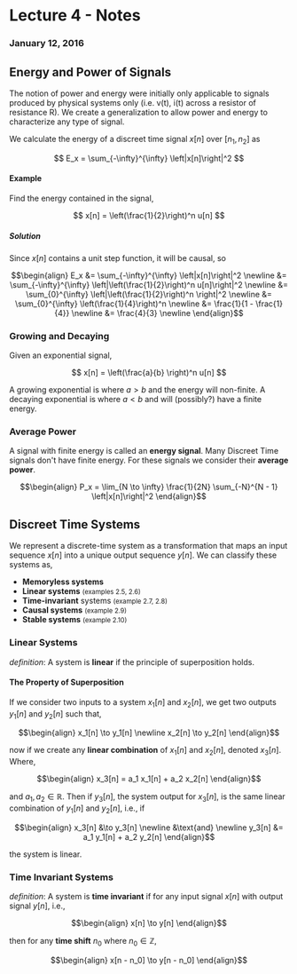 # Lecture 4 - Notes  

### January 12, 2016  

## Energy and Power of Signals

The notion of power and energy were initially only applicable to signals produced by physical systems only (i.e. v(t), i(t) across a resistor of resistance R). We create a generalization to allow power and energy to characterize any type of signal.

We calculate the energy of a discreet time signal $x[n]$ over $[n_1,n_2]$ as

$$
    E_x = \sum_{-\infty}^{\infty} \left|x[n]\right|^2
$$

#### Example

Find the energy contained in the signal,

$$
    x[n] = \left(\frac{1}{2}\right)^n u[n]
$$

##### Solution

Since $x[n]$ contains a unit step function, it will be causal, so

$$\begin{align}
    E_x &= \sum_{-\infty}^{\infty} \left|x[n]\right|^2 \newline
    &=  \sum_{-\infty}^{\infty} \left|\left(\frac{1}{2}\right)^n u[n]\right|^2 \newline
    &=  \sum_{0}^{\infty} \left|\left(\frac{1}{2}\right)^n \right|^2 \newline
    &=  \sum_{0}^{\infty} \left(\frac{1}{4}\right)^n \newline
    &=  \frac{1}{1 - \frac{1}{4}} \newline
    &=  \frac{4}{3} \newline
\end{align}$$

### Growing and Decaying

Given an exponential signal,

$$
    x[n] = \left(\frac{a}{b} \right)^n u[n]
$$

A growing exponential is where $a \gt b$ and the energy will non-finite. A decaying exponential is where $a \lt b$ and will (possibly?) have a finite energy.


### Average Power

A signal with finite energy is called an __energy signal__. Many Discreet Time signals don't have finite energy. For these signals we consider their __average power__.

$$\begin{align}
    P_x = \lim_{N \to \infty} \frac{1}{2N} \sum_{-N}^{N - 1} \left|x[n]\right|^2
\end{align}$$

## Discreet Time Systems

We represent a discrete-time system as a transformation that maps an input sequence $x[n]$ into a unique output sequence $y[n]$. We can classify these systems as,

* **Memoryless systems*** **Linear systems** <small>(examples 2.5, 2.6)</small>* **Time-invariant** systems <small>(example 2.7, 2.8)</small>* **Causal systems** <small>(example 2.9)</small>* **Stable systems** <small>(example 2.10)</small>

### Linear Systems

_definition_: A system is **linear** if the principle ofsuperposition holds. 

#### The Property of Superposition

If we consider two inputs to a system $x_1[n]$ and $x_2[n]$, we get two outputs $y_1[n]$ and $y_2[n]$ such that,

$$\begin{align}
    x_1[n] \to y_1[n] \newline
    x_2[n] \to y_2[n]
\end{align}$$

now if we create any __linear combination__ of $x_1[n]$ and $x_2[n]$, denoted $x_3[n]$. Where,

$$\begin{align}
    x_3[n] = a_1 x_1[n] + a_2 x_2[n]
\end{align}$$

and $a_1, a_2 \in \mathbb R$. Then if $y_3[n]$, the system output for $x_3[n]$, is the same linear combination of $y_1[n]$ and $y_2[n]$, i.e., if

$$\begin{align}
    x_3[n] &\to y_3[n] \newline
    &\text{and} \newline
    y_3[n] &= a_1 y_1[n] + a_2 y_2[n]
\end{align}$$

the system is linear.

### Time Invariant Systems

 _definition_: A system is __time invariant__ if for any input signal $x[n]$ with output signal $y[n]$, i.e.,
 
 $$\begin{align}
    x[n] \to y[n]
\end{align}$$

then for any __time shift__ $n_0$ where $n_0 \in \mathbb Z$,

$$\begin{align}
    x[n - n_0] \to y[n - n_0]
\end{align}$$
